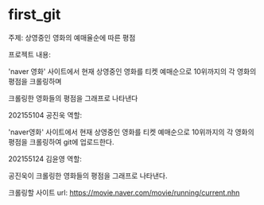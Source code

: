 # first_git
주제: 상영중인 영화의 예매율순에 따른 평점

프로젝트 내용: 

 'naver 영화' 사이트에서 현재 상영중인 영화를 티켓 예매순으로 10위까지의 각 영화의 평점을 크롤링하며

 크롤링한 영화들의 평점을 그래프로 나타낸다

202155104 공진욱 역할:

 'naver영화' 사이트에서 현재 상영중인 영화를 티켓 예매순으로 10위까지의 각 영화의 평점을 크롤링하여 git에 업로드한다.

202155124 김윤영 역할:

 공진욱이 크롤링한 영화들의 평점을 그래프로 나타낸다.



크롤링할 사이트 url: https://movie.naver.com/movie/running/current.nhn
